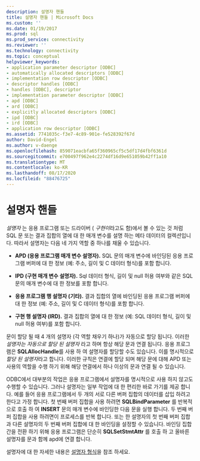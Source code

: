 ```yaml
---
description: 설명자 핸들
title: 설명자 핸들 | Microsoft Docs
ms.custom: ''
ms.date: 01/19/2017
ms.prod: sql
ms.prod_service: connectivity
ms.reviewer: ''
ms.technology: connectivity
ms.topic: conceptual
helpviewer_keywords:
- application parameter descriptor [ODBC]
- automatically allocated descriptors [ODBC]
- implementation row descriptor [ODBC]
- descriptor handles [ODBC]
- handles [ODBC], descriptor
- implementation parameter descriptor [ODBC]
- apd [ODBC]
- ard [ODBC]
- explicitly allocated descriptors [ODBC]
- ipd [ODBC]
- ird [ODBC]
- application row descriptor [ODBC]
ms.assetid: 7741035c-f3e7-4c89-901e-fe528392f67d
author: David-Engel
ms.author: v-daenge
ms.openlocfilehash: 859071eacbfa65f360965cf5c5df17d4fbf6361d
ms.sourcegitcommit: e700497f962e4c2274df16d9e651059b42ff1a10
ms.translationtype: MT
ms.contentlocale: ko-KR
ms.lasthandoff: 08/17/2020
ms.locfileid: "88476725"
---
```

# <a name="descriptor-handles"></a>설명자 핸들
*설명자* 는 응용 프로그램 또는 드라이버 ( *구현이*라고도 함)에서 볼 수 있는 것 처럼 SQL 문 또는 결과 집합의 열에 대 한 매개 변수를 설명 하는 메타 데이터의 컬렉션입니다. 따라서 설명자는 다음 네 가지 역할 중 하나를 채울 수 있습니다.  
  
-   **APD (응용 프로그램 매개 변수 설명자).** SQL 문의 매개 변수에 바인딩된 응용 프로그램 버퍼에 대 한 정보 (예: 주소, 길이 및 C 데이터 형식)를 포함 합니다.  
  
-   **IPD (구현 매개 변수 설명자).** Sql 데이터 형식, 길이 및 null 허용 여부와 같은 SQL 문의 매개 변수에 대 한 정보를 포함 합니다.  
  
-   **응용 프로그램 행 설명자 (기타).** 결과 집합의 열에 바인딩된 응용 프로그램 버퍼에 대 한 정보 (예: 주소, 길이 및 C 데이터 형식)를 포함 합니다.  
  
-   **구현 행 설명자 (IRD).** 결과 집합의 열에 대 한 정보 (예: SQL 데이터 형식, 길이 및 null 허용 여부)를 포함 합니다.  
  
 문이 할당 될 때 4 개의 설명자 (각 역할 채우기 하나)가 자동으로 할당 됩니다. 이러한 *설명자는 자동으로 할당 된 설명자* 라고 하며 항상 해당 문과 연결 됩니다. 응용 프로그램은 **SQLAllocHandle**를 사용 하 여 설명자를 할당할 수도 있습니다. 이를 명시적으로 *할당 된 설명자*라고 합니다. 이러한 규칙은 연결에 할당 되며 해당 문에 대해 APD 또는 사용의 역할을 수행 하기 위해 해당 연결에서 하나 이상의 문과 연결 될 수 있습니다.  
  
 ODBC에서 대부분의 작업은 응용 프로그램에서 설명자를 명시적으로 사용 하지 않고도 수행할 수 있습니다. 그러나 설명자는 일부 작업에 대 한 편리한 바로 가기를 제공 합니다. 예를 들어 응용 프로그램에서 두 개의 서로 다른 버퍼 집합의 데이터를 삽입 하려고 한다고 가정 합니다. 첫 번째 버퍼 집합을 사용 하려면 **SQLBindParameter** 를 반복적으로 호출 하 여 **INSERT** 문의 매개 변수에 바인딩한 다음 문을 실행 합니다. 두 번째 버퍼 집합을 사용 하려면이 프로세스를 반복 합니다. 또는 한 설명자의 첫 번째 버퍼 집합과 다른 설명자의 두 번째 버퍼 집합에 대 한 바인딩을 설정할 수 있습니다. 바인딩 집합 간을 전환 하기 위해 응용 프로그램은 단순히 **SQLSetStmtAttr** 를 호출 하 고 올바른 설명자를 문과 함께 apd에 연결 합니다.  
  
 설명자에 대 한 자세한 내용은 [설명자 형식](../../../odbc/reference/develop-app/types-of-descriptors.md)을 참조 하세요.
